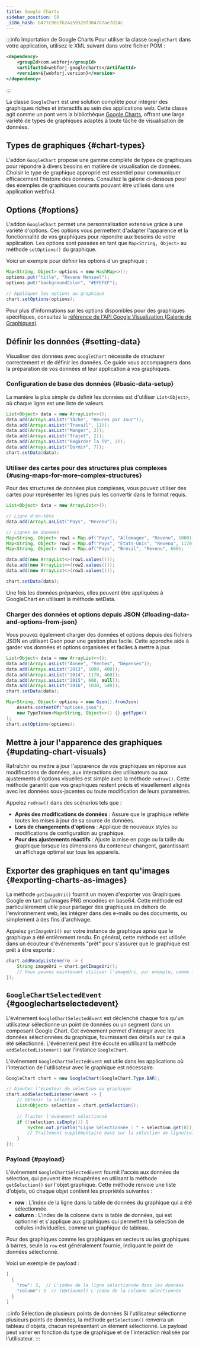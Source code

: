 ```yaml
---
title: Google Charts
sidebar_position: 50
_i18n_hash: b477c90cfb24a59329f3047d7ae7d24c
---
```

<DocChip chip='shadow' />
<DocChip chip='name' label="google-chart" exclude= 'true' />
<DocChip chip='since' label='23.06' />
<JavadocLink type="googlecharts" location="com/webforj/component/googlecharts/GoogleChart" top='true'/>

<!-- Brève présentation du composant et de ce qu'il est/fait -->

:::info Importation de Google Charts
Pour utiliser la classe `GoogleChart` dans votre application, utilisez le XML suivant dans votre fichier POM :

```xml
<dependency>
    <groupId>com.webforj</groupId>
    <artifactId>webforj-googlecharts</artifactId>
    <version>${webforj.version}</version>
</dependency>
```
:::

La classe `GoogleChart` est une solution complète pour intégrer des graphiques riches et interactifs au sein des applications web. Cette classe agit comme un pont vers la bibliothèque [Google Charts](https://developers.google.com/chart), offrant une large variété de types de graphiques adaptés à toute tâche de visualisation de données.

<ComponentDemo 
path='/webforj/chart?' 
javaE='https://raw.githubusercontent.com/webforj/webforj-documentation/refs/heads/main/src/main/java/com/webforj/samples/views/googlecharts/ChartView.java'
cssURL='/css/googlecharts/chart.css'
height='300px'
/>


## Types de graphiques {#chart-types}

L'addon `GoogleChart` propose une gamme complète de types de graphiques pour répondre à divers besoins en matière de visualisation de données. Choisir le type de graphique approprié est essentiel pour communiquer efficacement l'histoire des données. Consultez la galerie ci-dessous pour des exemples de graphiques courants pouvant être utilisés dans une application webforJ.

<ComponentDemo 
path='/webforj/chartgallery?' 
javaE='https://raw.githubusercontent.com/webforj/webforj-documentation/refs/heads/main/src/main/java/com/webforj/samples/views/googlecharts/ChartGalleryView.java'
cssURL='/css/googlecharts/chartGallery.css'
height='600px'
/>

## Options {#options}

L'addon `GoogleChart` permet une personnalisation extensive grâce à une variété d'options. Ces options vous permettent d'adapter l'apparence et la fonctionnalité de vos graphiques pour répondre aux besoins de votre application. Les options sont passées en tant que `Map<String, Object>` au méthode `setOptions()` du graphique.

Voici un exemple pour définir les options d'un graphique :

```java
Map<String, Object> options = new HashMap<>();
options.put("title", "Revenu Mensuel");
options.put("backgroundColor", "#EFEFEF");

// Appliquer les options au graphique
chart.setOptions(options);
```

Pour plus d'informations sur les options disponibles pour des graphiques spécifiques, consultez la [référence de l'API Google Visualization (Galerie de Graphiques)](https://developers.google.com/chart/interactive/docs/gallery).

## Définir les données {#setting-data}

Visualiser des données avec `GoogleChart` nécessite de structurer correctement et de définir les données. Ce guide vous accompagnera dans la préparation de vos données et leur application à vos graphiques.

### Configuration de base des données {#basic-data-setup}

La manière la plus simple de définir les données est d'utiliser `List<Object>`, où chaque ligne est une liste de valeurs.

```java
List<Object> data = new ArrayList<>();
data.add(Arrays.asList("Tâche", "Heures par Jour"));
data.add(Arrays.asList("Travail", 11));
data.add(Arrays.asList("Manger", 2));
data.add(Arrays.asList("Trajet", 2));
data.add(Arrays.asList("Regarder la TV", 2));
data.add(Arrays.asList("Dormir", 7));
chart.setData(data);
```

### Utiliser des cartes pour des structures plus complexes {#using-maps-for-more-complex-structures}

Pour des structures de données plus complexes, vous pouvez utiliser des cartes pour représenter les lignes puis les convertir dans le format requis.

```java
List<Object> data = new ArrayList<>();

// Ligne d'en-tête
data.add(Arrays.asList("Pays", "Revenu"));

// Lignes de données
Map<String, Object> row1 = Map.of("Pays", "Allemagne", "Revenu", 1000);
Map<String, Object> row2 = Map.of("Pays", "États-Unis", "Revenu", 1170);
Map<String, Object> row3 = Map.of("Pays", "Brésil", "Revenu", 660);

data.add(new ArrayList<>(row1.values()));
data.add(new ArrayList<>(row2.values()));
data.add(new ArrayList<>(row3.values()));

chart.setData(data);
```

Une fois les données préparées, elles peuvent être appliquées à GoogleChart en utilisant la méthode setData.

<ComponentDemo 
path='/webforj/chartsettingdata?' 
javaE='https://raw.githubusercontent.com/webforj/webforj-documentation/refs/heads/main/src/main/java/com/webforj/samples/views/googlecharts/ChartSettingDataView.java'
height='300px'
/>

<!-- tabs={['ChartDemoSettingData.java']} -->

### Charger des données et options depuis JSON {#loading-data-and-options-from-json}

Vous pouvez également charger des données et options depuis des fichiers JSON en utilisant Gson pour une gestion plus facile. Cette approche aide à garder vos données et options organisées et faciles à mettre à jour.


```java
List<Object> data = new ArrayList<>();
data.add(Arrays.asList("Année", "Ventes", "Dépenses"));
data.add(Arrays.asList("2013", 1000, 400));
data.add(Arrays.asList("2014", 1170, 460));
data.add(Arrays.asList("2015", 660, null)); 
data.add(Arrays.asList("2016", 1030, 540));
chart.setData(data);

Map<String, Object> options = new Gson().fromJson(
    Assets.contentOf("options.json"),
    new TypeToken<Map<String, Object>>() {}.getType()
);
chart.setOptions(options);
```

## Mettre à jour l'apparence des graphiques {#updating-chart-visuals}

Rafraîchir ou mettre à jour l'apparence de vos graphiques en réponse aux modifications de données, aux interactions des utilisateurs ou aux ajustements d'options visuelles est simple avec la méthode `redraw()`. Cette méthode garantit que vos graphiques restent précis et visuellement alignés avec les données sous-jacentes ou toute modification de leurs paramètres.

Appelez `redraw()` dans des scénarios tels que :

- **Après des modifications de données** : Assure que le graphique reflète toutes les mises à jour de sa source de données.
- **Lors de changements d'options** : Applique de nouveaux styles ou modifications de configuration au graphique.
- **Pour des ajustements réactifs** : Ajuste la mise en page ou la taille du graphique lorsque les dimensions du conteneur changent, garantissant un affichage optimal sur tous les appareils.

<ComponentDemo 
path='/webforj/chartredraw?' 
javaE='https://raw.githubusercontent.com/webforj/webforj-documentation/refs/heads/main/src/main/java/com/webforj/samples/views/googlecharts/ChartRedrawView.java'
cssURL='/css/googlecharts/chartRedraw.css'
height='650px'
/>

<!-- tabs={['ChartDemoRedraw.java', 'redrawchart_styles.css']} -->

## Exporter des graphiques en tant qu'images {#exporting-charts-as-images}

La méthode `getImageUri()` fournit un moyen d'exporter vos Graphiques Google en tant qu'images PNG encodées en base64. Cette méthode est particulièrement utile pour partager des graphiques en dehors de l'environnement web, les intégrer dans des e-mails ou des documents, ou simplement à des fins d'archivage.

Appelez `getImageUri()` sur votre instance de graphique après que le graphique a été entièrement rendu. En général, cette méthode est utilisée dans un écouteur d'événements "prêt" pour s'assurer que le graphique est prêt à être exporté :

```java
chart.addReadyListener(e -> {
    String imageUri = chart.getImageUri();
    // Vous pouvez maintenant utiliser l'imageUri, par exemple, comme l'attribut src d'une balise img
});
```

## `GoogleChartSelectedEvent` {#googlechartselectedevent}

L'événement `GoogleChartSelectedEvent` est déclenché chaque fois qu'un utilisateur sélectionne un point de données ou un segment dans un composant Google Chart. Cet événement permet d'interagir avec les données sélectionnées du graphique, fournissant des détails sur ce qui a été sélectionné. L'événement peut être écouté en utilisant la méthode `addSelectedListener()` sur l'instance `GoogleChart`.

L'événement `GoogleChartSelectedEvent` est utile dans les applications où l'interaction de l'utilisateur avec le graphique est nécessaire.

```java
GoogleChart chart = new GoogleChart(GoogleChart.Type.BAR);

// Ajouter l'écouteur de sélection au graphique
chart.addSelectedListener(event -> {
    // Obtenir la sélection
    List<Object> selection = chart.getSelection();
    
    // Traiter l'événement sélectionné
    if (!selection.isEmpty()) {
        System.out.println("Ligne Sélectionnée : " + selection.get(0));
        // Traitement supplémentaire basé sur la sélection de ligne/colonne
    }
});
```

### Payload {#payload}
L'événement `GoogleChartSelectedEvent` fournit l'accès aux données de sélection, qui peuvent être récupérées en utilisant la méthode `getSelection()` sur l'objet graphique. Cette méthode renvoie une liste d'objets, où chaque objet contient les propriétés suivantes :

- **row** : L'index de la ligne dans la table de données du graphique qui a été sélectionnée.
- **column** : L'index de la colonne dans la table de données, qui est optionnel et s'applique aux graphiques qui permettent la sélection de cellules individuelles, comme un graphique de tableau.
  
Pour des graphiques comme les graphiques en secteurs ou les graphiques à barres, seule la `row` est généralement fournie, indiquant le point de données sélectionné.

Voici un exemple de payload :
```java
[
  {
    "row": 3,  // L'index de la ligne sélectionnée dans les données
    "column": 2  // (Optionnel) L'index de la colonne sélectionnée
  }
]
```

:::info Sélection de plusieurs points de données
Si l'utilisateur sélectionne plusieurs points de données, la méthode `getSelection()` renverra un tableau d'objets, chacun représentant un élément sélectionné. Le payload peut varier en fonction du type de graphique et de l'interaction réalisée par l'utilisateur.
:::

